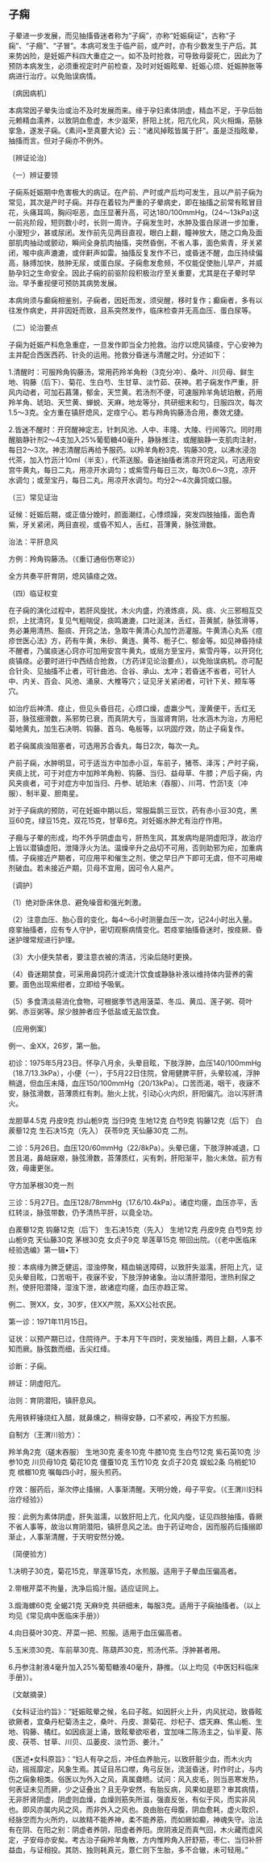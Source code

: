 ## 子痫

子晕进一步发展，而见抽搐昏迷者称为“子痫”，亦称“妊娠痫证”，古称“子痫”、“子癎”、“子冒”。本病可发生于临产前，或产时，亦有少数发生于产后。其来势凶险，是妊娠产科四大重症之一。如不及时抢救，可导致母婴死亡，因此为了预防本病发生，必须重视定时产前检查，及时对妊娠眩晕、妊娠心烦、妊娠肿胀等病进行治疗。以免贻误病情。

〔病因病机〕

本病常因子晕失治或治不及时发展而来。缘于孕妇素体阴虚，精血不足，于孕后胎元赖精血濡养，以致阴血愈虚，木少滋荣，肝阳上扰，阳亢化风，风火相煽，筋脉挛急，遂发子痫。《素问•至真要大论》云：“诸风掉眩皆属于肝”。虽是泛指眩晕，抽搐而言。但对子痫亦不例外。

〔辨证论治〕

（一）辨证要领

子痫系妊娠期中危害极大的病证。在产前、产时或产后均可发生，且以产前子痫为常见，其次是产时子痫。并存在着较为严重的子晕病史，即在抽搐之前常有眩冒目花，头痛耳鸣，胸闷呕恶，血压显著升高，可达180/100mmHg，(24〜13kPa)这一前兆阶段，短则数小时，长则一周许。子痫发生时，水肿及蛋白尿进一步加重，小溲短少，甚或尿闭。发作前先见两目直视，眼白上翻，瞳神放大，随之口角及面部肌肉抽动或颤动，瞬间全身肌肉抽搐，突然昏倒，不省人事，面色紫青，牙关紧闭，喉中痰声漉漉，或伴鼾声如雷。抽搐反复发作不已，或昏迷不醒，血压持续偏高，脉搏加快，肢肿无尿，或蛋白尿。子痫愈发愈频，不仅能促使胎儿早产，并威胁孕妇之生命安全。因此子痫的前驱阶段积极治疗至关重要，尤其是在子晕时早治。早予重视便可预防其病势发展。

本病尙须与癫痫相鉴别，子痫者，因妊而发，须臾醒，移时复作；癫痫者，多有以往发作病史，并非因妊而致，且系突然发作，临床检查并无高血压、蛋白尿等。

（二）论治要点

子痫为妊娠产科危急重症，一旦发作即当全力抢救。治疗以熄风镇痉，宁心安神为主并配合西医西药、针灸的运用。抢救分昏迷与清醒之时。分述如下：

1.清醒时：可服羚角钩藤汤，常用药羚羊角粉（3克分冲）、桑叶、川贝母、鲜生地、钩藤（后下）、菊花、生白芍、生甘草、淡竹茹、茯神。若子痫发作严重，肝风内动者，可加石菖蒲，郁金，天竺黄。若汤剂不便，可速服羚羊角琥珀散，药用羚羊角、琥珀、天竺黄、蝉蜕、天麻，地龙等分，共研细末和匀，日服四次，每次1.5〜3克。全方重在镇肝熄风，定痉宁心。若与羚角钩藤汤合用，奏效尤捷。

2.皆迷不醒时：开窍醒神定志，针刺风池、人中、丰隆、大陵、行间等穴。同时用醒脑静针剂2〜4支加入25%葡萄糖40毫升，静脉推注，或醒脑静一支肌肉注射，每日2〜3次。神志清醒后再给予服药。以羚羊角粉3克、钩藤30克，以沸水浸泡代茶，加入竹沥汁10ml（半支），代茶送服。昏迷抽搐者清凉开窍定风，可选用安宫牛黄丸，每日二丸，用凉开水调匀；或紫雪丹每日三次，每次0.6〜3克，凉开水调匀；或至宝丹，每日二丸，用凉开水调匀。均分2〜4次鼻饲或口服。

（三）常见证治

证候：妊娠后期，或正值分娩时，颜面潮红，心悸烦躁，突发四肢抽搐，面色青紫，牙关紧闭，两目直视，或昏不知人，舌红，苔薄黄，脉弦滑数。

治法：平肝息风

方例：羚角钩藤汤。（《重订通俗伤寒论》）

全方共奏平肝育阴，熄风镇痉之效。

（四）临证权变

在子痫的演化过程中，若肝风旋扰，木火内盛，灼液炼痰，风、痰、火三邪相互交炽，上扰清窍，复见气粗喘促，痰鸣漉漉，口吐涎沫，舌红，苔黄腻，脉弦滑等，务必兼用清热、豁痰、开窍之法，急取牛黄清心丸加竹沥灌服。牛黄清心丸系《痘疹世医心法》方，药有牛黄，朱砂、黄连、黄芩、栀子仁、郁金等。如见神昏持续不醒者，乃属痰迷心窍亦可加用安宫牛黄丸，或局方至宝丹，紫雪丹等，以开窍化痰镇痉。必要时进行中西结合抢救，（方药详见论治要点），以免贻误病机。亦可配合针灸、见抽搐不止者，可针曲池、合谷、承山、太冲；若昏迷不省者，可针人中、内关、百会、风池、涌泉、大椎等穴；证见牙关紧闭者，可针下关、颊车等穴。

如治疗后神清、痉止，但见头昏目花，心烦口燥，虚羸少气，溲黄便干，舌红无苔，脉弦细滑数，系邪势已衰，而真阴大亏，当滋肾育阴，壮水涵木为治，方用杞菊地黄丸，加生石决明、钩藤、首乌、龟板等，以巩固疗效，防止子痫复作。

若子痫属痰浊阻塞者，可选用苏合香丸，每日2次，每次一丸。

产前子痫，水肿明显，可于适当方中加赤小豆，车前子，猪苓、泽泻；产时子痫，夹痰上扰，可于对症方中加羚羊角粉、钩藤、当归、益母草、牛膝；产后子痫，内风夹痰者，可于对症方中加当归、丹参、琥珀末（吞服）、川芎、竹沥1支（冲服）、制半夏、胆南星。

对于子痫病的预防，可在妊娠中期以后，常服扁鹊三豆饮，药有赤小豆30克，黑豆60克，绿豆15克，双花15克，甘草6克。对妊娠水肿尤有治疗作用。

子癎与子晕的形成，均不外乎阴虚血亏，肝热生风，其发病均是阴虚阳浮，故治疗上皆以潜镇虚阳，泄降浮火为法。温燥辛升之品切不可用，否则助邪为疟，加重病情。子痫接近产期者，可应用平和催生之剂，使之早日产下即可无虞，但不可用峻剂破血。若未接近产期，贝母不宜用，因可令人易产。

〔调护〕

（1）绝对卧床休息、避免噪音和强光刺激。

（2）注意血压、胎心音的变化，每4〜6小时测量血压一次，记24小时出入量。痉挛抽搐者，应有专人守护，密切观察病情变化。若痉挛抽搐昏迷时，按痉厥、昏迷护理常规进行护理。

（3）大小便失禁者，要注意衣被的清洁，污染后随时更换。

（4）昏迷期禁食，可采用鼻饲药汁或流汁饮食或静脉补液以维持体内营养的需要。面色出现紫绀者，立即给予吸氧。

（5）多食清淡易消化食物，可根据季节选用菠菜、冬瓜、黄瓜、莲子粥、荷叶粥、赤豆粥等。尿少肢肿者应予低盐或无盐饮食。

〔应用例案〕

例一、金XX，26岁，第一胎。

初诊：1975年5月23日。怀孕八月余，头晕目眩，下肢浮肿，血压140/100mmHg（18.7/13.3kPa），小便（一），于5月22日住院，曾用健脾平肝，头晕较减，浮肿稍退，但血压未降，血压150/100mmHg（20/13kPa）。口苦而渴，咽干，夜寐不安，脉弦滑数，苔薄质红有刺。胎火上扰，引动心火内炽，肝阳偏亢。治以泻肝清火。

龙胆草4.5克 丹皮9克 炒山栀9克 当归9克 生地12克 白芍9克 钩藤12克（后下） 白蒺藜12克 生石决15克（先入） 茯苓9克 天仙藤30克 二剂。

二诊：5月26日。血压120/60mmHg（22/8kPa）。头晕已瘥，下肢浮肿减退，口苦且渴，鼻衄寐艰，脉弦滑数，苔薄质红，尖有刺，肝阳渐平，胎火未敛。前方有效，毋庸更张。

守方加茅根30克一剂

三诊：5月27日。血压128/78mmHg（17.6/10.4kPa）。诸症均瘥，血压亦平，舌红转淡，脉弦带数，仍予清热平肝，以竟全功。

白蒺藜12克 钩藤12克（后下） 生石决15克（先入） 生地12克 丹皮9克 白芍9克 炒山栀9克 天仙藤30克 茅根30克 女贞子9克 旱莲草15克 带回出院。（《老中医临床经验选编》第一辑•下）

按：本病缘为脾乏健运，湿浊停聚，精血输送障碍，以致肝失滋濡，肝阳上亢，证见头晕目眩，口苦咽干，夜寐不安，下肢浮肿诸象。治以清肝潜阳，泄热利尿之剂，使肝阳潜降，湿浊下泄，故诸症均瘥，血压亦趋正常。

例二、贺XX，女，30岁，住XX产院，系XX公社农民。

第一诊：1971年11月15日。

证状：以预产期已过，住院待产。于本月下午四时，突发抽搐，两目上翻，人事不知而厥。脉弦数而细，舌尖红绛。

诊断：子痫。

辨证：阴虚阳亢。

治则：育阴潜阳，镇肝息风。

先用铁秤锤烧红入醋，就鼻燻之，稍得安静，口不紧咬，再投下方煎服。

自制方（王渭川验方）：

羚羊角2克（磋末吞服） 生地30克 麦冬10克 牛膝10克 生白芍12克 紫石英10克 沙参10克 川贝母10克 菊花10克 僵蚕10克 玉竹10克 女贞子20克 娱蚣2条 乌梢蛇10克 槟榔10克 嘱每四小时，服头煎药。

疗效：服药后，渐次停止搐搦，人事渐清醒。天明分娩，母子平安。（《王渭川妇科治疗经验》）

按：此例为素体阴虚，肝失滋濡，以致肝阳上亢，化风内旋，证见四肢抽搐，昏厥不省人事等，故治以育阴潜阳，镇肝息风之法。由于药证吻合，因而服药后搐搦即渐止，人事渐清醒，于天明安然分娩。

〔简便验方〕

1.决明子30克，菊花15克，旱莲草15克，水煎服。适用于子晕血压偏高者。

2.带根芹菜不拘量，洗净后捣汁服。适应证同上。

3.煅海螺60克 全蝎21克 天麻9克 共研细末，每服3克。适用于子痫抽搐者。（以上均见《常见病中医临床手册》）

4.向日葵叶30克、芹菜一把、煎服。适用于血压偏高者。

5.玉米须30克、车前草30克、陈葫芦30克，煎汤代茶。浮肿甚者用。

6.丹参注射液4毫升加入25%葡萄糖液40毫升，静推。（以上均见《中医妇科临床手册》）。

〔文献摘录〕

《女科证治约旨》：“妊娠眩晕之候，名曰子眩。如因肝火上升，内风扰动，致昏眩欲厥者，宜桑丹杞菊汤主之，桑叶、丹皮、滁菊花、炒杞子、煨天麻、焦山栀、生地、钩藤、橘红。如因痰涎上涌，致眩晕欲呕者，宜加味二陈汤主之，仙半夏、陈皮、茯苓、甘草、川贝、瓜蒌皮、淡竹沥、姜汁。”

《医述•女科原旨》：“妇人有孕之后，冲任血养胎元，以致肝脏少血，而木火内动，摇摇靡定，风象生焉。其证目吊口噤，角弓反张，流涎昏迷，时作时止，与内伤之痫象相类。俗医以为外入之风，真属聋瞆。试问：风入皮毛，则当恶寒发热，何表证未见而厥，少之证叠出？且无孕安然，有胎反病，风果如是耶？审其病情，无非肝肾阴虚，阴虚则血燥，血燥则筋失所滋，强直反张，有似于风，而实非风也。即风亦属内风之风，而非外入之风也。良由胎在母腹，阴血愈耗，虚火取炽，经脉空而为火所灼，以故精不能养神，柔不能养筋，而如厥如癫，神魂失守。治法有在阴、在阳之别：阴虚者养阴，阳虚者养阳。庶阴液足而真气回，木火藏而虚风定，子安母亦安矣。考古治子痫羚羊角散，方内惟羚角入肝舒筋，枣仁、当归补肝益血，与证相投。其防、独则耗真元，薏仁则下生胎，多不合辙，未可轻用。”